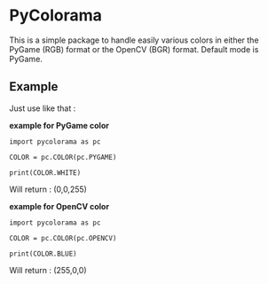 PyColorama
==========

This is a simple package to handle easily various colors in either the PyGame (RGB) format or the OpenCV (BGR) format. 
Default mode is PyGame.


Example
-------


Just use like that :

**example for PyGame color**

`import pycolorama as pc`

`COLOR = pc.COLOR(pc.PYGAME)` 

`print(COLOR.WHITE)`

Will return : (0,0,255)


**example for OpenCV color**

`import pycolorama as pc`

`COLOR = pc.COLOR(pc.OPENCV)`

`print(COLOR.BLUE)`

Will return : (255,0,0)